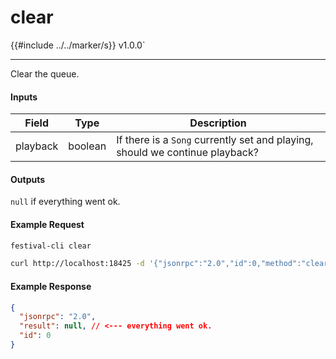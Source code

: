 # clear

{{#include ../../marker/s}} v1.0.0`

---

Clear the queue.

#### Inputs
| Field    | Type    | Description |
|----------|---------|-------------|
| playback | boolean | If there is a `Song` currently set and playing, should we continue playback?

#### Outputs
`null` if everything went ok.

#### Example Request
```bash
festival-cli clear
```
```bash
curl http://localhost:18425 -d '{"jsonrpc":"2.0","id":0,"method":"clear","params":{"playback":false}}'
```

#### Example Response
```json
{
  "jsonrpc": "2.0",
  "result": null, // <--- everything went ok.
  "id": 0
}
```
